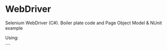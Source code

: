# WebDriver
Selenium WebDriver (C#). Boiler plate code and Page Object Model & NUnit example

Using:  
....